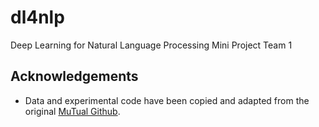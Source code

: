 # dl4nlp
Deep Learning for Natural Language Processing Mini Project Team 1

## Acknowledgements
* Data and experimental code have been copied and adapted from the original [MuTual Github](https://github.com/Nealcly/MuTual).

